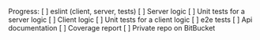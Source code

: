 Progress:
[ ] eslint (client, server, tests)
[ ] Server logic
[ ] Unit tests for a server logic
[ ] Client logic
[ ] Unit tests for a client logic
[ ] e2e tests
[ ] Api documentation
[ ] Coverage report
[ ] Private repo on BitBucket
